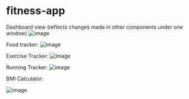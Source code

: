 # fitness-app

Dashboard view (reflects changes made in other components under one window)
![image](https://github.com/tannguyen901/fitness-app/assets/62923950/670eea9b-1257-4fd4-9901-227f7a34cd9b)

Food tracker: 
![image](https://github.com/tannguyen901/fitness-app/assets/62923950/6ac379a2-490c-455b-9f1a-242405a54b93)

Exercise Tracker:
![image](https://github.com/tannguyen901/fitness-app/assets/62923950/81b65147-d95c-475a-b307-aeaed002215a)

Running Tracker:
![image](https://github.com/tannguyen901/fitness-app/assets/62923950/5ec9b1ba-1e16-4e4e-93e6-ed0d8c11d977)

BMI Calculator:

![image](https://github.com/tannguyen901/fitness-app/assets/62923950/70c9ecb7-ddd1-477c-9508-48d0c0372901)
